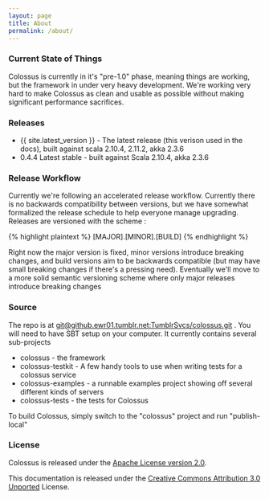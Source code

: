 ```yaml
---
layout: page
title: About
permalink: /about/
---
```


### Current State of Things

Colossus is currently in it's "pre-1.0" phase, meaning things are working, but
the framework in under very heavy development.  We're working very hard to make
Colossus as clean and usable as possible without making significant performance
sacrifices.



### Releases
* {{ site.latest_version }} - The latest release (this verison used in the docs), built against scala 2.10.4, 2.11.2, akka 2.3.6
* 0.4.4 Latest stable - built against Scala 2.10.4, akka 2.3.6


### Release Workflow

Currently we're following an accelerated release workflow.  Currently there is
no backwards compatibility between versions, but we have somewhat formalized
the release schedule to help everyone manage upgrading.  Releases are versioned with the scheme :

{% highlight plaintext %}
[MAJOR].[MINOR].[BUILD]
{% endhighlight %}

Right now the major version is fixed, minor versions introduce breaking
changes, and build versions aim to be backwards compatible (but may have small
breaking changes if there's a pressing need).  Eventually we'll move to a more
solid semantic versioning scheme where only major releases introduce breaking
changes

### Source

The repo is at [git@github.ewr01.tumblr.net:TumblrSvcs/colossus.git](git@github.ewr01.tumblr.net:TumblrSvcs/colossus.git) . You will need to have SBT setup on your computer.  It currently contains several sub-projects

* colossus - the framework
* colossus-testkit - A few handy tools to use when writing tests for a colossus service
* colossus-examples - a runnable examples project showing off several different kinds of servers
* colossus-tests - the tests for Colossus 

To build Colossus, simply switch to the "colossus" project and run "publish-local"

### License

Colossus is released under the [Apache License version 2.0](http://www.apache.org/licenses/LICENSE-2.0).

This documentation is released under the [Creative Commons Attribution 3.0 Unported](http://creativecommons.org/licenses/by/3.0/) License. 


